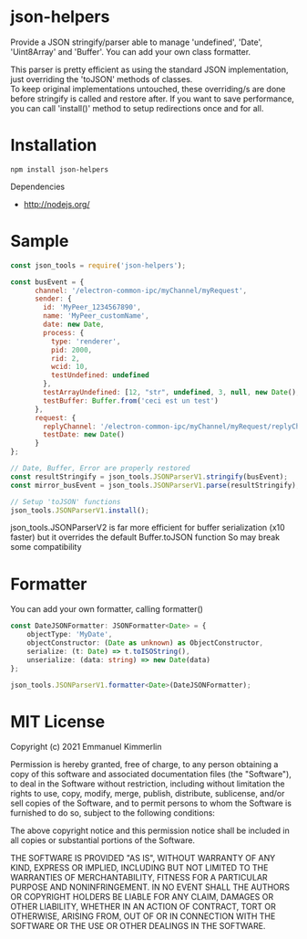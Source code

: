 # json-helpers
Provide a JSON stringify/parser able to manage 'undefined', 'Date', 'Uint8Array' and 'Buffer'.
You can add your own class formatter.

This parser is pretty efficient as using the standard JSON implementation, just overriding the 'toJSON' methods of classes.  
To keep original implementations untouched, these overriding/s are done before stringify is called and restore after. If you want to save performance, you can call 'install()' method to setup redirections once and for all.


# Installation
```Batchfile
npm install json-helpers
```

Dependencies
* http://nodejs.org/

# Sample
```js
const json_tools = require('json-helpers');

const busEvent = {
      channel: '/electron-common-ipc/myChannel/myRequest',
      sender: {
        id: 'MyPeer_1234567890',
        name: 'MyPeer_customName',
        date: new Date,
        process: {
          type: 'renderer',
          pid: 2000,
          rid: 2,
          wcid: 10,
          testUndefined: undefined
        },
        testArrayUndefined: [12, "str", undefined, 3, null, new Date(), "end"],
        testBuffer: Buffer.from('ceci est un test')
      },
      request: {
        replyChannel: '/electron-common-ipc/myChannel/myRequest/replyChannel',
        testDate: new Date()
      }
};

// Date, Buffer, Error are properly restored
const resultStringify = json_tools.JSONParserV1.stringify(busEvent);
const mirror_busEvent = json_tools.JSONParserV1.parse(resultStringify);

// Setup 'toJSON' functions
json_tools.JSONParserV1.install();

```

json_tools.JSONParserV2 is far more efficient for buffer serialization (x10 faster) but it overrides the default Buffer.toJSON function
So may break some compatibility

# Formatter
You can add your own formatter, calling formatter()

```ts
const DateJSONFormatter: JSONFormatter<Date> = {
    objectType: 'MyDate',
    objectConstructor: (Date as unknown) as ObjectConstructor, 
    serialize: (t: Date) => t.toISOString(), 
    unserialize: (data: string) => new Date(data)
};

json_tools.JSONParserV1.formatter<Date>(DateJSONFormatter);

```

# MIT License

Copyright (c) 2021 Emmanuel Kimmerlin

Permission is hereby granted, free of charge, to any person obtaining a copy of this software and associated documentation files (the "Software"), to deal in the Software without restriction, including without limitation the rights to use, copy, modify, merge, publish, distribute, sublicense, and/or sell copies of the Software, and to permit persons to whom the Software is furnished to do so, subject to the following conditions:

The above copyright notice and this permission notice shall be included in all copies or substantial portions of the Software.

THE SOFTWARE IS PROVIDED "AS IS", WITHOUT WARRANTY OF ANY KIND, EXPRESS OR IMPLIED, INCLUDING BUT NOT LIMITED TO THE WARRANTIES OF MERCHANTABILITY, FITNESS FOR A PARTICULAR PURPOSE AND NONINFRINGEMENT. IN NO EVENT SHALL THE AUTHORS OR COPYRIGHT HOLDERS BE LIABLE FOR ANY CLAIM, DAMAGES OR OTHER LIABILITY, WHETHER IN AN ACTION OF CONTRACT, TORT OR OTHERWISE, ARISING FROM, OUT OF OR IN CONNECTION WITH THE SOFTWARE OR THE USE OR OTHER DEALINGS IN THE SOFTWARE.